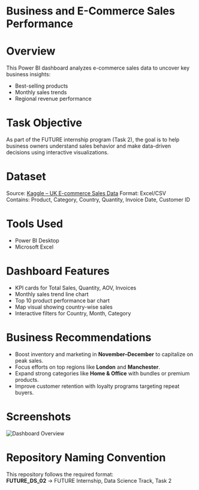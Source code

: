 # Business and E-Commerce Sales Performance

# Overview
This Power BI dashboard analyzes e-commerce sales data to uncover key business insights:
- Best-selling products
- Monthly sales trends
- Regional revenue performance

# Task Objective
As part of the FUTURE internship program (Task 2), the goal is to help business owners understand sales behavior and make data-driven decisions using interactive visualizations.

# Dataset
Source: [Kaggle – UK E-commerce Sales Data](https://www.kaggle.com/)
Format: Excel/CSV  
Contains: Product, Category, Country, Quantity, Invoice Date, Customer ID

# Tools Used
- Power BI Desktop
- Microsoft Excel

# Dashboard Features
- KPI cards for Total Sales, Quantity, AOV, Invoices
- Monthly sales trend line chart
- Top 10 product performance bar chart
- Map visual showing country-wise sales
- Interactive filters for Country, Month, Category

# Business Recommendations
- Boost inventory and marketing in **November–December** to capitalize on peak sales.
- Focus efforts on top regions like **London** and **Manchester**.
- Expand strong categories like **Home & Office** with bundles or premium products.
- Improve customer retention with loyalty programs targeting repeat buyers.

# Screenshots
![Dashboard Overview](dashboard.png)

# Repository Naming Convention
This repository follows the required format:  
**FUTURE_DS_02** → FUTURE Internship, Data Science Track, Task 2

